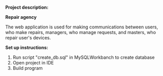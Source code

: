 **Project description:**

**Repair agency**

The web application is used for making communications between users, who make repairs, managers, who manage requests, and masters, who repair user's devices.

**Set up instructions:**

1. Run script "create_db.sql" in MySQLWorkbanch to create database
2. Open project in IDE 
3. Build program
